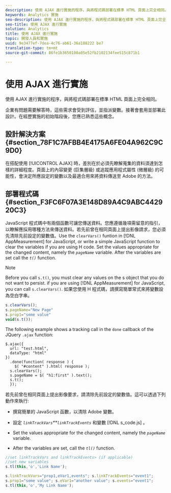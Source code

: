 ```yaml
---
description: 使用 AJAX 進行實施的程序，與將程式碼部署在標準 HTML 頁面上完全相同。
keywords: Analytics 實施
seo-description: 使用 AJAX 進行實施的程序，與將程式碼部署在標準 HTML 頁面上完全相同。
seo-title: 使用 AJAX 進行實施
solution: Analytics
title: 使用 AJAX 進行實施
topic: 開發人員和實施
uuid: 9e3477ef-7dea-4c76-ab61-36a188222 be7
translation-type: tm+mt
source-git-commit: 86fe1b3650100a05e52fb2102134fee515c871b1

---
```



# 使用 AJAX 進行實施

使用 AJAX 進行實施的程序，與將程式碼部署在標準 HTML 頁面上完全相同。

企業有問題需要解答時，這些需求會受到評估，並指派變數。接著會套用並部署此設計。在經歷實施的初始階段後，您應已熟悉這些概念。

## 設計解決方案 {#section_78F1C7AFBB4E4175A6FE04A962C9C9D0}

在搭配使用 [!UICONTROL AJAX] 時，差別在於必須先瞭解蒐集的資料須達到怎樣的詳細程度。頁面上的內容變更 (巨集層級) 或追蹤應用程式屬性 (微層級) 的可能性，會決定所應設定的變數以及最適合用來將資料傳送至 Adobe 的方法。

## 部署程式碼 {#section_F3FC6F07A3E148D89A4C9ABC442920C3}

JavaScript 程式碼中有兩個函數可讓您傳送資料。您應遵循幾項需留意的指引，以瞭解應採用哪種方法來傳送資料。若先前曾在相同頁面上提出影像請求，您必須先清除先前設定的變數值。Use the `clearVars()` funtion in [!DNL AppMeasurement] for JavaScript, or write a simple JavaScript function to clear the variables if you are using H code. Set the values appropriate for the changed content, namely the *`pageName`* variable. After the variables are set call the *`t()`* function.

>[!NOTE]
>
>Before you call `s.t()`, you must clear any values on the s object that you do not want to persist. if you are using [!DNL AppMeasurement] for JavaScript, you can call `s.clearVars()`. 如果您使用 H 程式碼，請撰寫簡單常式來將變數設為空白字串。

```js
s.clearVars(); 
s.pageName="New Page" 
s.prop1="some value" 
void(s.t());
```

The following example shows a tracking call in the `done` callback of the JQuery `.ajax` function:

```
$.ajax({ 
  url: "test.html", 
  dataType: "html" 
}) 
  .done(function( response ) { 
    $( "#content" ).html( response ); 
  s.clearVars(); 
  s.pageName = $( "h1:first" ).text(); 
  s.t(); 
  }); 
```

若先前曾在相同頁面上提出影像要求，請清除先前設定的變數值。這可以透過下列動作來執行: 

* 撰寫簡單的 JavaScript 函數，以清除 Adobe 變數。
* 設定 *`linkTrackVars`**`linkTrackEvents`* 和變數 [!DNL s_code.js] 。

* Set the values appropriate for the changed content, namely the *`pageName`* variable.
* After the variables are set, call the *`tl()`* function.

```js
//set linkTrackVars and linkTrackEvents> (if applicable) 
//set new variables 
s.tl(this,'o','Link Name');
```

```js
s.linkTrackVars="prop1,eVar1,events"; s.linkTrackEvents="event1"; 
s.prop1="some value"; s.eVar1="another value"; s.events="event1"; 
s.tl(this,'o','My Link Name');
```


